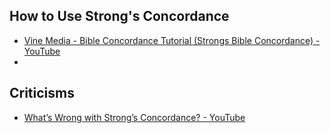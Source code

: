 ## How to Use Strong's Concordance
- [Vine Media - Bible Concordance Tutorial (Strongs Bible Concordance) - YouTube](https://www.youtube.com/watch?v=d5Sl4_ZORac)
- 

## Criticisms
- [What’s Wrong with Strong’s Concordance? - YouTube](https://www.youtube.com/watch?v=bszlZndmEiQ) 